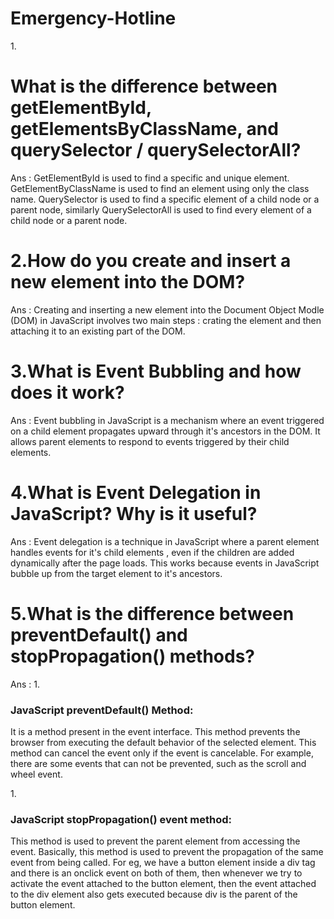 # Emergency-Hotline

1.<h1 class="font-bold text-xl"> What is the difference between getElementById, getElementsByClassName, and querySelector / querySelectorAll?</h1>

Ans : GetElementById is used to find a specific and unique element. GetElementByClassName is used to find an element using only the class name. QuerySelector is used to find a specific element of a child node or a parent node, similarly QuerySelectorAll is used to find every element of a child node or a parent node.

<h1 class="font-bold text-lg">2.How do you create and insert a new element into the DOM?</h1>

Ans : Creating and inserting a new element into the Document Object Modle (DOM) in JavaScript involves two main steps : crating the element and then attaching it to an existing part of the DOM.

<h1 class="font-bold text-lg">3.What is Event Bubbling and how does it work?</h1>

Ans : Event bubbling in JavaScript is a mechanism where an event triggered on a child element propagates upward through it's ancestors in the DOM. It allows parent elements to respond to events triggered by their child elements.

<h1 class="font-bold text-lg">4.What is Event Delegation in JavaScript? Why is it useful?</h1>

Ans : Event delegation is a technique in JavaScript where a parent element handles events for it's child elements , even if the children are added dynamically after the page loads. This works because events in JavaScript bubble up from the target element to it's ancestors.

<h1 class="font-bold text-lg">5.What is the difference between preventDefault() and stopPropagation() methods?</h1>

Ans : 1.<h3 class="font-bold">JavaScript preventDefault() Method:</h3> It is a method present in the event interface. This method prevents the browser from executing the default behavior of the selected element. This method can cancel the event only if the event is cancelable. For example, there are some events that can not be prevented, such as the scroll and wheel event.

 1.<h3 class="font-bold">JavaScript stopPropagation() event method:</h3>This method is used to prevent the parent element from accessing the event. Basically, this method is used to prevent the propagation of the same event from being called. For eg,  we have a button element inside a div tag and there is an onclick event on both of them, then whenever we try to activate the event attached to the button element, then the event attached to the div element also gets executed because div is the parent of the button element.
